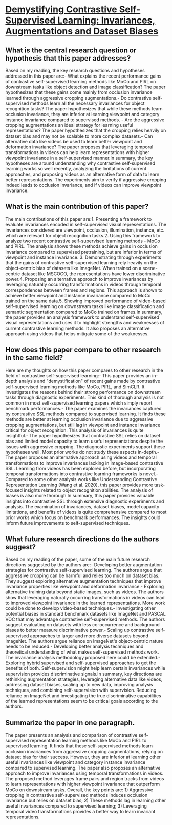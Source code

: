 # [Demystifying Contrastive Self-Supervised Learning: Invariances,   Augmentations and Dataset Biases](https://arxiv.org/abs/2007.13916)

## What is the central research question or hypothesis that this paper addresses?

Based on my reading, the key research questions and hypotheses addressed in this paper are:- What explains the recent performance gains of contrastive self-supervised learning methods like MoCo and PIRL on downstream tasks like object detection and image classification? The paper hypothesizes that these gains come mainly from occlusion invariance learned through aggressive cropping augmentations.- Do contrastive self-supervised methods learn all the necessary invariances for object recognition tasks? The paper hypothesizes that while these methods learn occlusion invariance, they are inferior at learning viewpoint and category instance invariance compared to supervised methods. - Are the aggressive cropping augmentations an ideal strategy for learning useful representations? The paper hypothesizes that the cropping relies heavily on dataset bias and may not be scalable to more complex datasets.- Can alternative data like videos be used to learn better viewpoint and deformation invariance? The paper proposes that leveraging temporal transformations in videos can help learn representations with higher viewpoint invariance in a self-supervised manner.In summary, the key hypotheses are around understanding why contrastive self-supervised learning works so well recently, analyzing the limitations of current approaches, and proposing videos as an alternative form of data to learn better representations. The experiments aim to verify if aggressive cropping indeed leads to occlusion invariance, and if videos can improve viewpoint invariance.


## What is the main contribution of this paper?

The main contributions of this paper are:1. Presenting a framework to evaluate invariances encoded in self-supervised visual representations. The invariances considered are viewpoint, occlusion, illumination, instance, etc. which are relevant for object recognition tasks.2. Using this framework to analyze two recent contrastive self-supervised learning methods - MoCo and PIRL. The analysis shows these methods achieve gains in occlusion invariance compared to supervised pretraining, but are inferior in terms of viewpoint and instance invariance. 3. Demonstrating through experiments that the gains of contrastive self-supervised learning rely heavily on the object-centric bias of datasets like ImageNet. When trained on a scene-centric dataset like MSCOCO, the representations have lower discriminative power.4. Proposing an alternative approach to improve invariances by leveraging naturally occurring transformations in videos through temporal correspondences between frames and regions. This approach is shown to achieve better viewpoint and instance invariance compared to MoCo trained on the same data.5. Showing improved performance of video-based self-supervised learning on downstream tasks like image classification and semantic segmentation compared to MoCo trained on frames.In summary, the paper provides an analysis framework to understand self-supervised visual representations and uses it to highlight strengths and weaknesses of current contrastive learning methods. It also proposes an alternative approach using videos that helps mitigate some of the weaknesses.


## How does this paper compare to other research in the same field?

Here are my thoughts on how this paper compares to other research in the field of contrastive self-supervised learning:- This paper provides an in-depth analysis and "demystification" of recent gains made by contrastive self-supervised learning methods like MoCo, PIRL, and SimCLR. It investigates the reasons behind their strong performance on downstream tasks through diagnostic experiments. This kind of thorough analysis is not common in most self-supervised learning papers which simply report benchmark performances.- The paper examines the invariances captured by contrastive SSL methods compared to supervised learning. It finds these methods are better at learning occlusion invariance due to aggressive cropping augmentations, but still lag in viewpoint and instance invariance critical for object recognition. This analysis of invariances is quite insightful.- The paper hypothesizes that contrastive SSL relies on dataset bias and limited model capacity to learn useful representations despite the issues with aggressive cropping. The diagnostic experiments support these hypotheses well. Most prior works do not study these aspects in-depth.- The paper proposes an alternative approach using videos and temporal transformations to improve invariances lacking in image-based contrastive SSL. Learning from videos has been explored before, but incorporating temporal transformations into contrastive learning frameworks is novel.- Compared to some other analysis works like Understanding Contrastive Representation Learning (Wang et al. 2020), this paper provides more task-focused insights related to object recognition abilities. The analysis of biases is also more thorough.In summary, this paper provides valuable insights into contrastive SSL through extensive diagnostic experiments and analysis. The examination of invariances, dataset biases, model capacity limitations, and benefits of videos is quite comprehensive compared to most prior works which focus on benchmark performances. The insights could inform future improvements to self-supervised techniques.


## What future research directions do the authors suggest?

Based on my reading of the paper, some of the main future research directions suggested by the authors are:- Developing better augmentation strategies for contrastive self-supervised learning. The authors argue that aggressive cropping can be harmful and relies too much on dataset bias. They suggest exploring alternative augmentation techniques that improve invariance properties like viewpoint and deformation invariance.- Exploring alternative training data beyond static images, such as videos. The authors show that leveraging naturally occurring transformations in videos can lead to improved viewpoint invariance in the learned representations. More work could be done to develop video-based techniques.- Investigating other potential biases in standard benchmark datasets like ImageNet and PASCAL VOC that may advantage contrastive self-supervised methods. The authors suggest evaluating on datasets with less co-occurrence and background biases to better measure discriminative power.- Scaling up contrastive self-supervised approaches to larger and more diverse datasets beyond ImageNet. The authors argue reliance on ImageNet's object-centric nature needs to be reduced.- Developing better analysis techniques and theoretical understanding of what makes self-supervised methods work. The invariance analysis methodology proposed here could be extended.- Exploring hybrid supervised and self-supervised approaches to get the benefits of both. Self-supervision might help learn certain invariances while supervision provides discriminative signals.In summary, key directions are rethinking augmentation strategies, leveraging alternative data like videos, addressing dataset biases, scaling up to new data, improving analysis techniques, and combining self-supervision with supervision. Reducing reliance on ImageNet and investigating the true discriminative capabilities of the learned representations seem to be critical goals according to the authors.


## Summarize the paper in one paragraph.

The paper presents an analysis and comparison of contrastive self-supervised representation learning methods like MoCo and PIRL to supervised learning. It finds that these self-supervised methods learn occlusion invariances from aggressive cropping augmentations, relying on dataset bias for their success. However, they are inferior at learning other useful invariances like viewpoint and category instance invariance compared to supervised learning. The paper also proposes an alternative approach to improve invariances using temporal transformations in videos. The proposed method leverages frame pairs and region tracks from videos to learn representations with higher viewpoint invariance that outperform MoCo on downstream tasks. Overall, the key points are: 1) Aggressive cropping in contrastive self-supervised methods induces occlusion invariance but relies on dataset bias; 2) These methods lag in learning other useful invariances compared to supervised learning; 3) Leveraging temporal video transformations provides a better way to learn invariant representations.
